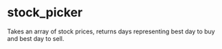 # stock_picker
Takes an array of stock prices, returns days representing best day to buy and best day to sell.
